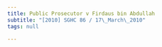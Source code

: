 ```yaml
---
title: Public Prosecutor v Firdaus bin Abdullah
subtitle: "[2010] SGHC 86 / 17\_March\_2010"
tags: null

---
```


